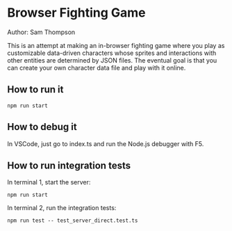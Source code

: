 # Browser Fighting Game

Author: Sam Thompson

This is an attempt at making an in-browser fighting game where you play as customizable data-driven characters whose sprites and interactions with other entities are determined by JSON files. The eventual goal is that you can create your own character data file and play with it online.

## How to run it

```
npm run start
```

## How to debug it

In VSCode, just go to index.ts and run the Node.js debugger with F5.

## How to run integration tests

In terminal 1, start the server:

```
npm run start
```

In terminal 2, run the integration tests:

```
npm run test -- test_server_direct.test.ts
```
